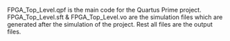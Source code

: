 FPGA_Top_Level.qpf is the main code for the Quartus Prime project.
FPGA_Top_Level.sft & FPGA_Top_Level.vo are the simulation files which are generated after the simulation of the project.
Rest all files are the output files.
